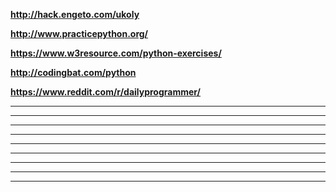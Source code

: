 **http://hack.engeto.com/ukoly**

**http://www.practicepython.org/**

**https://www.w3resource.com/python-exercises/**

**http://codingbat.com/python**

**https://www.reddit.com/r/dailyprogrammer/**

****

****

****

****

****

****

****

****

****

